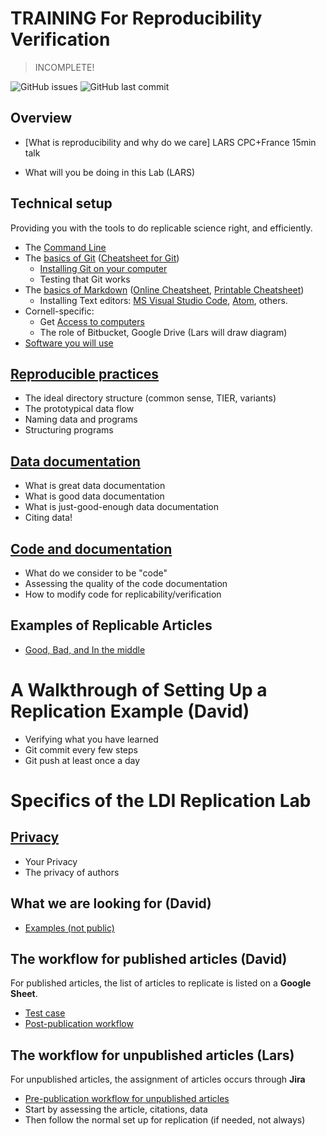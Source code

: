 TRAINING For Reproducibility Verification
=========================================

> INCOMPLETE!

![GitHub issues](https://img.shields.io/github/issues-raw/labordynamicsinstitute/replicability-training.svg?style=flat) ![GitHub last commit](https://img.shields.io/github/last-commit/labordynamicsinstitute/replicability-training.svg?style=flat)

##  Overview
  + [What is reproducibility and why do we care] LARS CPC+France 15min talk

  + What will you be doing in this Lab (LARS)

##  Technical setup
Providing you with the tools to do replicable science right, and efficiently.
  + The [Command Line](https://labordynamicsinstitute.github.io/computing4economists/Git_CL_Slides/Slides_CommandLine.pdf)
  + The [basics of Git](Basics_of_Git.md) ([Cheatsheet for Git](https://www.atlassian.com/git/tutorials/atlassian-git-cheatsheet))
    + [Installing Git on your computer](https://github.com/labordynamicsinstitute/ldi-lab-standards/wiki/Setting-up-Git)
    + Testing that Git works
  + The [basics of Markdown](Basics_of_Markdown.md) ([Online Cheatsheet](https://github.com/adam-p/markdown-here/wiki/Markdown-Cheatsheet), [Printable Cheatsheet](https://guides.github.com/pdfs/markdown-cheatsheet-online.pdf))
    + Installing Text editors:  [MS Visual Studio Code](https://code.visualstudio.com/), [Atom](https://atom.io), others.
  + Cornell-specific:
    + Get [Access to computers](Access_to_computers.md)
    + The role of Bitbucket, Google Drive (Lars will draw diagram)
  + [Software you will use](Software_for_replication.md)

##  [Reproducible practices](Reproducible_practices.md)
  + The ideal directory structure (common sense, TIER, variants) 
  + The prototypical data flow
  + Naming data and programs
  + Structuring programs

##  [Data documentation](https://social-science-data-editors.github.io/guidance/Requested_information_data.html)
  + What is great data documentation
  + What is good data documentation
  + What is just-good-enough data documentation
  + Citing data!

##  [Code and documentation](https://social-science-data-editors.github.io/guidance/Requested_information_code.html)
  + What do we consider to be "code"
  + Assessing the quality of the code documentation
  + How to modify code for replicability/verification
  
## Examples of Replicable Articles
  + [Good, Bad, and In the middle](replication_examples.md)

# A Walkthrough of Setting Up a Replication Example (David)
- Verifying what you have learned
- Git commit every few steps
- Git push at least once a day

# Specifics of the LDI Replication Lab

##  [Privacy](Privacy.md)
  + Your Privacy
  + The privacy of authors

## What we are looking for (David)

+ [Examples (not public)](https://github.com/AEADataEditor/aea-guidance-internal/blob/master/Examples_post_publication.md)

##  The workflow for published articles (David)

For published articles, the list of articles to replicate is listed on a **Google Sheet**.

+ [Test case](https://github.com/labordynamicsinstitute/replicability-training/wiki/Setting_up_git)
+ [Post-publication workflow](https://github.com/labordynamicsinstitute/replicability-training/wiki/Training-Team)

##  The workflow for unpublished articles (Lars)

For unpublished articles, the assignment of articles occurs through **Jira**
+ [Pre-publication workflow for unpublished articles](../jira-workflow-training.md)
+ Start by assessing the article, citations, data
+ Then follow the normal set up for replication (if needed, not always)
